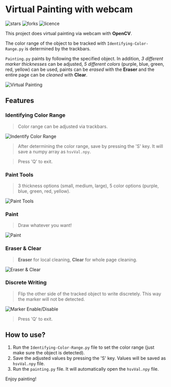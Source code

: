 # Virtual Painting with webcam

![stars](https://img.shields.io/github/stars/myoluk/virtual-painting)
![forks](https://img.shields.io/github/forks/myoluk/virtual-painting)
![licence](https://img.shields.io/github/license/myoluk/virtual-painting)

This project does virtual painting via webcam with **OpenCV**.

The color range of the object to be tracked with `Identifying-Color-Range.py` is determined by the trackbars.

`Painting.py` paints by following the specified object. In addition, _3 different marker thicknesses_ can be adjusted, 
_5 different colors_ (purple, blue, green, red, yellow) can be used, paints can be _erased_ with the **Eraser** and the entire page can be _cleaned_ with **Clear**.

![Virtual Painting](https://github.com/myoluk/virtual-painting/blob/main/images/color-pick.jpg?raw=true)

## Features

### Identifying Color Range
> Color range can be adjusted via trackbars.

![Indentify Color Range](https://raw.githubusercontent.com/myoluk/virtual-painting/main/images/color-identify.gif)

> After determining the color range, save by pressing the 'S' key. It will save a numpy array as `hsvVal.npy`.

> Press 'Q' to exit.


### Paint Tools
> 3 thickness options (small, medium, large), 5 color options (purple, blue, green, red, yellow).

![Paint Tools](https://raw.githubusercontent.com/myoluk/virtual-painting/main/images/paint-tools.gif)


### Paint
> Draw whatever you want!

![Paint](https://raw.githubusercontent.com/myoluk/virtual-painting/main/images/paint.gif)


### Eraser & Clear
> **Eraser** for local cleaning, **Clear** for whole page cleaning.

![Eraser & Clear](https://raw.githubusercontent.com/myoluk/virtual-painting/main/images/paint-eraser.gif)


### Discrete Writing
> Flip the other side of the tracked object to write discretely. This way the marker will not be detected.

![Marker Enable/Disable](https://raw.githubusercontent.com/myoluk/virtual-painting/main/images/marker-enable-disable.gif)

> Press 'Q' to exit.



## How to use?
1. Run the `Identifying-Color-Range.py` file to set the color range (just make sure the object is detected).
2. Save the adjusted values by pressing the 'S' key. Values will be saved as `hsvVal.npy` file.
3. Run the `painting.py` file. It will automatically open the `hsvVal.npy` file.

Enjoy painting!
